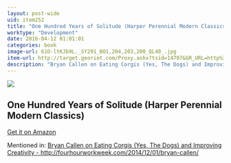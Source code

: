 ```yaml
---
layout: post-wide
uid: item252
title: "One Hundred Years of Solitude (Harper Perennial Modern Classics)"
worktype: "Development"
date: 2016-04-12 01:01:01
categories: book
image-url: 61O-ltKJb9L._SY291_BO1,204,203,200_QL40_.jpg
item-url: http://target.georiot.com/Proxy.ashx?tsid=14707&GR_URL=http%3A%2F%2Fwww.amazon.com%2FHundred-Solitude-Harper-Perennial-Classics%2Fdp%2F0060883286
description: "Bryan Callen on Eating Corgis (Yes, The Dogs) and Improving Creativity - http://fourhourworkweek.com/2014/12/01/bryan-callen/"
---
```

<a href="http://target.georiot.com/Proxy.ashx?tsid=14707&GR_URL=http%3A%2F%2Fwww.amazon.com%2FHundred-Solitude-Harper-Perennial-Classics%2Fdp%2F0060883286" target="blank"><img src="../../../../img/thumbs/61O-ltKJb9L._SY291_BO1,204,203,200_QL40_.jpg" class="prod-img"></a>
<h2>One Hundred Years of Solitude (Harper Perennial Modern Classics)</h2>
<p><a href="http://target.georiot.com/Proxy.ashx?tsid=14707&GR_URL=http%3A%2F%2Fwww.amazon.com%2FHundred-Solitude-Harper-Perennial-Classics%2Fdp%2F0060883286" target="blank">Get it on Amazon</a><p>
<p>Mentioned in: <a href="http://fourhourworkweek.com/2014/12/01/bryan-callen/" target="blank">Bryan Callen on Eating Corgis (Yes, The Dogs) and Improving Creativity - http://fourhourworkweek.com/2014/12/01/bryan-callen/</a></p>
